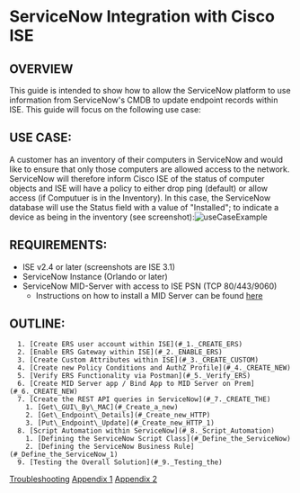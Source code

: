 # ServiceNow Integration with Cisco ISE

## OVERVIEW

This guide is intended to show how to allow the ServiceNow platform to use information from ServiceNow's CMDB to update endpoint records within ISE. This guide will focus on the following use case:

## USE CASE:

A customer has an inventory of their computers in ServiceNow and would like to ensure that only those computers are allowed access to the network. ServiceNow will therefore inform Cisco ISE of the status of computer objects and ISE will have a policy to either drop ping (default) or allow access (if Computuer is in the Inventory). In this case, the ServiceNow database will use the Status field with a value of "Installed"; to indicate a device as being in the inventory (see screenshot):![useCaseExample](https://user-images.githubusercontent.com/54004169/150852093-2966989d-cca8-4092-9767-efb41e49f29a.png)

## REQUIREMENTS:

- ISE v2.4 or later (screenshots are ISE 3.1)
- ServiceNow Instance (Orlando or later)
- ServiceNow MID-Server with access to ISE PSN (TCP 80/443/9060)
  - Instructions on how to install a MID Server can be found [here](https://docs.servicenow.com/bundle/quebec-servicenow-platform/page/product/mid-server/concept/mid-server-installation.html)

## OUTLINE:

      1. [Create ERS user account within ISE](#_1._CREATE_ERS)
      2. [Enable ERS Gateway within ISE](#_2._ENABLE_ERS)
      3. [Create Custom Attributes within ISE](#_3._CREATE_CUSTOM)
      4. [Create new Policy Conditions and AuthZ Profile](#_4._CREATE_NEW)
      5. [Verify ERS Functionality via Postman](#_5._Verify_ERS)
      6. [Create MID Server app / Bind App to MID Server on Prem](#_6._CREATE_NEW)
      7. [Create the REST API queries in ServiceNow](#_7._CREATE_THE)
        1. [Get\_GUI\_By\_MAC](#_Create_a_new)
        2. [Get\_Endpoint\_Details](#_Create_new_HTTP)
        3. [Put\_Endpoint\_Update](#_Create_new_HTTP_1)
      8. [Script Automation within ServiceNow](#_8._Script_Automation)
        1. [Defining the ServiceNow Script Class](#_Define_the_ServiceNow)
        2. [Defining the ServiceNow Business Rule](#_Define_the_ServiceNow_1)
      9. [Testing the Overall Solution](#_9._Testing_the)

[Troubleshooting](#_TROUBLESHOOTING)
[Appendix 1](#_APPENDIX_1:_ISE_Helper)
[Appendix 2](#_APPENDEX_2:_ServiceNow)
